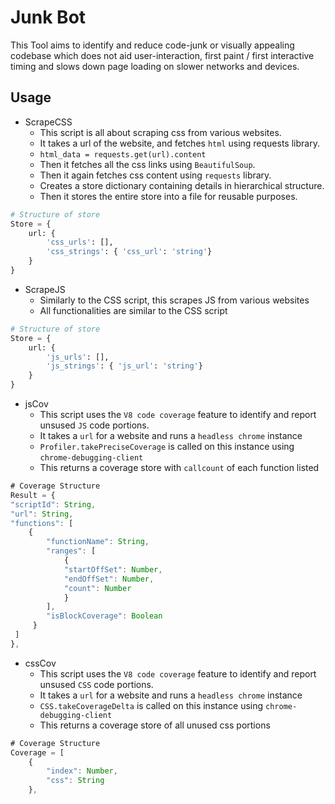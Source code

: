 # Junk Bot


This Tool aims to identify and reduce code-junk or visually appealing codebase which does not aid user-interaction, first paint / first interactive timing and slows down page loading on slower networks and devices.

## Usage

* ScrapeCSS 
	* This script is all about scraping css from various websites.
	* It takes a url of the website, and fetches `html` using requests library. 
	* ```html_data = requests.get(url).content```
	* Then it fetches all the css links using `BeautifulSoup`.
	* Then it again fetches css content using `requests` library.
	* Creates a store dictionary containing details in hierarchical structure.
	* Then it stores the entire store into a file for reusable purposes.
```python
# Structure of store
Store = {
    url: {
        'css_urls': [],
        'css_strings': { 'css_url': 'string'}
    }
}
```

* ScrapeJS
	* Similarly to the CSS script, this scrapes JS from various websites
	* All functionalities are similar to the CSS script
```python
# Structure of store
Store = {
    url: {
        'js_urls': [],
        'js_strings': { 'js_url': 'string'}
    }
}
```
* jsCov
	* This script uses the `V8 code coverage` feature to identify and report unsused `JS` code portions.
	* It takes a `url` for a website and runs a `headless chrome` instance 
	* `Profiler.takePreciseCoverage` is called on this instance using `chrome-debugging-client`
	* This returns a coverage store with `callcount` of each function listed
```javascript
# Coverage Structure
Result = {
"scriptId": String,
"url": String,
"functions": [
	{
    	"functionName": String,
        "ranges": [
        	{
            "startOffSet": Number,
            "endOffSet": Number,
            "count": Number
            }
        ],
        "isBlockCoverage": Boolean
     }
 ]
},
```
* cssCov
	* This script uses the `V8 code coverage` feature to identify and report unsused `CSS` code portions.
	* It takes a `url` for a website and runs a `headless chrome` instance 
	* `CSS.takeCoverageDelta` is called on this instance using `chrome-debugging-client`
	* This returns a coverage store of all unused css portions
```javascript
# Coverage Structure
Coverage = [
	{
    	"index": Number,
        "css": String
    },
```
